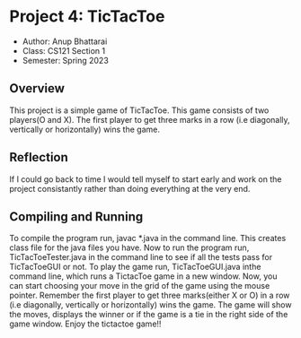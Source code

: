 
# Project 4: TicTacToe

* Author: Anup Bhattarai
* Class: CS121 Section 1
* Semester: Spring 2023

## Overview
This project is a simple game of TicTacToe. This game consists of two players(O and X). The first player to get three marks in a row (i.e diagonally, vertically or horizontally) wins the game. 

## Reflection
If I could go back to time I would tell myself to start early and work on the project consistantly rather than doing everything at the very end.

## Compiling and Running
To compile the program run,
javac *.java in the command line. This creates class file for the java files you have.
Now to run the program run,
TicTacToeTester.java in the command line to see if all the tests pass for TicTacToeGUI or not.
To play the game run,
TicTacToeGUI.java inthe command line, which runs a TictacToe game in a new window. Now, you can start choosing your move in the grid of the game using the mouse pointer. Remember the first player to get three marks(either X or O) in a row (i.e diagonally, vertically or horizontally) wins the game. The game will show the moves, displays the winner or if the game is a tie in the right side of the game window. Enjoy the tictactoe game!!






